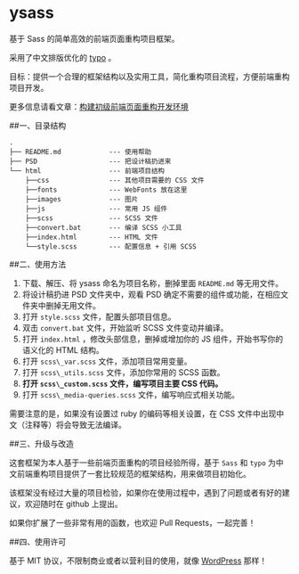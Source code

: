ysass
=====

基于 Sass 的简单高效的前端页面重构项目框架。 

采用了中文排版优化的 [typo](https://github.com/sofish/typo.css)  。

目标：提供一个合理的框架结构以及实用工具，简化重构项目流程，方便前端重构项目开发。

更多信息请看文章：[构建初级前端页面重构开发环境](http://yujiangshui.com/build-your-frontend-workflow/)

##一、目录结构

	.
	├── README.md            --- 使用帮助
	├── PSD                  --- 把设计稿扔进来
	└── html                 --- 前端项目结构
		├──css               --- 其他项目需要的 CSS 文件
		├──fonts             --- WebFonts 放在这里
		├──images            --- 图片
		├──js                --- 常用 JS 组件
		├──scss              --- SCSS 文件
		├──convert.bat       --- 编译 SCSS 小工具
		├──index.html        --- HTML 文件
		└──style.scss        --- 配置信息 + 引用 SCSS


##二、使用方法

1. 下载、解压、将 ysass 命名为项目名称，删掉里面 `README.md` 等无用文件。
2. 将设计稿扔进 PSD 文件夹中，观看 PSD 确定不需要的组件或功能，在相应文件夹中删掉无用文件。
3. 打开 `style.scss` 文件，配置头部项目信息。
4. 双击 `convert.bat` 文件，开始监听 SCSS 文件变动并编译。
5. 打开 `index.html` ，修改头部信息，删掉或增加你的 JS 组件，开始书写你的语义化的 HTML 结构。
6. 打开 `scss\_var.scss` 文件，添加项目常用变量。
7. 打开 `scss\_utils.scss` 文件，添加你常用的 SCSS 函数。
8. **打开 `scss\_custom.scss` 文件，编写项目主要 CSS 代码。**
9. 打开 `scss\_media-queries.scss` 文件，编写响应式相关功能。

需要注意的是，如果没有设置过 ruby 的编码等相关设置，在 CSS 文件中出现中文（注释等）将会导致无法编译。

##三、升级与改造

这套框架为本人基于一些前端页面重构的项目经验所得，基于 `Sass` 和 `typo` 为中文前端重构项目提供了一套比较规范的框架结构，用来做项目初始化。

该框架没有经过大量的项目检验，如果你在使用过程中，遇到了问题或者有好的建议，欢迎随时在 github 上提出。

如果你扩展了一些非常有用的函数，也欢迎 Pull Requests，一起完善！

##四、使用许可

基于 MIT 协议，不限制商业或者以营利目的使用，就像 [WordPress](http://wordpress.org/) 那样！
